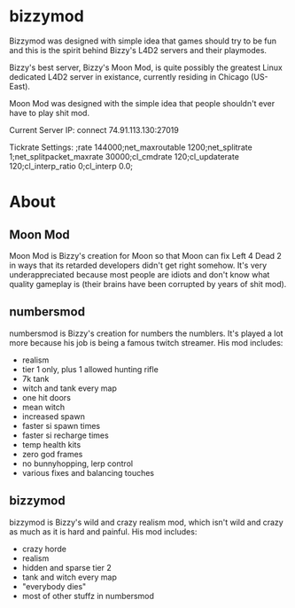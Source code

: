 # bizzymod
Bizzymod was designed with simple idea that games should try to be fun and this is the spirit behind Bizzy's L4D2 servers and their playmodes.

Bizzy's best server, Bizzy's Moon Mod, is quite possibly the greatest Linux dedicated L4D2 server in existance, currently residing in Chicago (US-East).

Moon Mod was designed with the simple idea that people shouldn't ever have to play shit mod.

Current Server IP:
connect 74.91.113.130:27019

Tickrate Settings:
;rate 144000;net_maxroutable 1200;net_splitrate 1;net_splitpacket_maxrate 30000;cl_cmdrate 120;cl_updaterate 120;cl_interp_ratio 0;cl_interp 0.0;

# About
## Moon Mod
Moon Mod is Bizzy's creation for Moon so that Moon can fix Left 4 Dead 2 in ways that its retarded developers didn't get right somehow. It's very underappreciated because most people are idiots and don't know what quality gameplay is (their brains have been corrupted by years of shit mod).

## numbersmod
numbersmod is Bizzy's creation for numbers the numblers. It's played a lot more because his job is being a famous twitch streamer. His mod includes:

  * realism
  * tier 1 only, plus 1 allowed hunting rifle
  * 7k tank
  * witch and tank every map
  * one hit doors
  * mean witch
  * increased spawn
  * faster si spawn times
  * faster si recharge times
  * temp health kits
  * zero god frames
  * no bunnyhopping, lerp control
  * various fixes and balancing touches 

## bizzymod
bizzymod is Bizzy's wild and crazy realism mod, which isn't wild and crazy as much as it is hard and painful. His mod includes:

  * crazy horde
  * realism
  * hidden and sparse tier 2
  * tank and witch every map
  * "everybody dies"
  * most of other stuffz in numbersmod